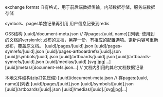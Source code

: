 exchange format
自有格式，用于前后端数据传输，内部数据存储，服务端数据存储

symbols、pages单独记录再引用
用户信息记录到redis

OSS结构
[uuid]/document-meta.json // 存pages:{uuid, name}[]列表; 使用到的文档的versionId; 发布的文档，另存一份，有相应的配置选项。更新内容可重新发布，覆盖原文档。
[uuid]/pages/[uuid].json
[uuid]/pages-symrefs/[uuid].json
[uuid]/pages-artboardrefs/[uuid].json
[uuid]/symbols/[uuid].json
[uuid]/artboards/[uuid].json
[uuid]/artboards-symrefs/[uuid].json
[uuid]/medias/[uuid].[svg|jpg|...]
[uuid]/metas/[document-refs.json...] // 文档内引用的其它文档数据记录

本地文件结构(zip打包压缩)
[uuid]/document-meta.json // 存pages:{uuid, name}[]列表
[uuid]/pages/[uuid].json
[uuid]/symbols/[uuid].json
[uuid]/artboards/[uuid].json
[uuid]/medias/[uuid].[svg|jpg|...]
